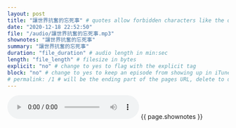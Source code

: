 ```yaml
---
layout: post
title: "讓世界抗奮的忘死事" # quotes allow forbidden characters like the colon
date: "2020-12-18 22:52:50"
file: "/audio/讓世界抗奮的忘死事.mp3"
shownotes: "讓世界抗奮的忘死事"
summary: "讓世界抗奮的忘死事"
duration: "file_duration" # audio length in min:sec
length: "file_length" # filesize in bytes
explicit: "no" # change to yes to flag with the explicit tag
block: "no" # change to yes to keep an episode from showing up in iTunes
# permalink: /1 # will be the ending part of the pages URL, delete to default to the title
---
```


<audio controls>
<source src="{{site.url}}{{site.baseurl}}{{ page.file }}" type="audio/x-mp3">
Your browser does not support the audio element.
</audio>
{{ page.shownotes }}
